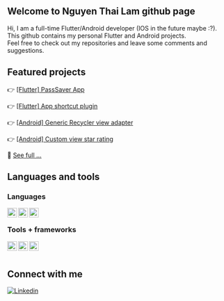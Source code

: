## Welcome to Nguyen Thai Lam github page

Hi, I am a full-time Flutter/Android developer (IOS in the future maybe :?). 
<br />
This github contains my personal Flutter and Android projects.
<br />
Feel free to check out my repositories and leave some comments and suggestions.

## Featured projects

:point_right: [[Flutter] PassSaver App](https://github.com/ngthailam/flutter_password_saver)

:point_right: [[Flutter] App shortcut plugin](https://github.com/ngthailam/flutter_app_short_cut)

:point_right: [[Android] Generic Recycler view adapter](https://github.com/ngthailam/-Android-GenericListAdapter)

:point_right: [[Android] Custom view star rating](https://github.com/ngthailam/-Android-GenericListAdapter)


:tada: [See full ...](https://github.com/ngthailam?tab=repositories)

## Languages and tools

### Languages

<img align="left" alt="kotlin" height="22px" width="22px" src="https://cdn.jsdelivr.net/npm/simple-icons@v3/icons/kotlin.svg" />
<img align="left" alt="java" height="22px" width="22px" src="https://cdn.jsdelivr.net/npm/simple-icons@v3/icons/java.svg" />
<img align="left" alt="python" height="22px" width="22px" src="https://cdn.jsdelivr.net/npm/simple-icons@v3/icons/dart.svg" />

<br />

### Tools + frameworks

<img align="left" alt="android" height="22px" width="22px" src="https://cdn.jsdelivr.net/npm/simple-icons@v3/icons/android.svg" />
<img align="left" alt="spring" height="22px" width="22px" src="https://cdn.jsdelivr.net/npm/simple-icons@v3/icons/spring.svg" />
<img align="left" alt="gradle" height="22px" width="22px" src="https://cdn.jsdelivr.net/npm/simple-icons@v3/icons/flutter.svg" />

<br />
<br />

## Connect with me

<p>
  <a href="https://www.linkedin.com/in/ngthailam/">
    <img alt="Linkedin" src="https://img.shields.io/badge/linkedin-0077B5?logo=linkedin&logoColor=white&style=for-the-badge" />
  </a>
</p>

